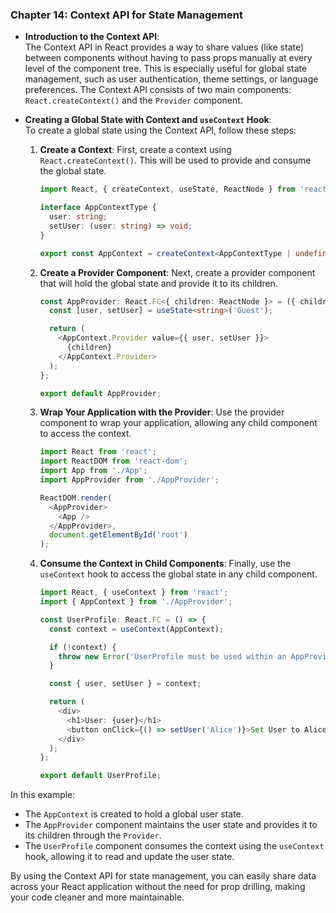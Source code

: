 ### Chapter 14: Context API for State Management

- **Introduction to the Context API**:  
  The Context API in React provides a way to share values (like state) between components without having to pass props manually at every level of the component tree. This is especially useful for global state management, such as user authentication, theme settings, or language preferences. The Context API consists of two main components: `React.createContext()` and the `Provider` component.

- **Creating a Global State with Context and `useContext` Hook**:  
  To create a global state using the Context API, follow these steps:

  1. **Create a Context**:
     First, create a context using `React.createContext()`. This will be used to provide and consume the global state.

     ```typescript
     import React, { createContext, useState, ReactNode } from 'react';

     interface AppContextType {
       user: string;
       setUser: (user: string) => void;
     }

     export const AppContext = createContext<AppContextType | undefined>(undefined);
     ```

  2. **Create a Provider Component**:
     Next, create a provider component that will hold the global state and provide it to its children.

     ```typescript
     const AppProvider: React.FC<{ children: ReactNode }> = ({ children }) => {
       const [user, setUser] = useState<string>('Guest');

       return (
         <AppContext.Provider value={{ user, setUser }}>
           {children}
         </AppContext.Provider>
       );
     };

     export default AppProvider;
     ```

  3. **Wrap Your Application with the Provider**:
     Use the provider component to wrap your application, allowing any child component to access the context.

     ```typescript
     import React from 'react';
     import ReactDOM from 'react-dom';
     import App from './App';
     import AppProvider from './AppProvider';

     ReactDOM.render(
       <AppProvider>
         <App />
       </AppProvider>,
       document.getElementById('root')
     );
     ```

  4. **Consume the Context in Child Components**:
     Finally, use the `useContext` hook to access the global state in any child component.

     ```typescript
     import React, { useContext } from 'react';
     import { AppContext } from './AppProvider';

     const UserProfile: React.FC = () => {
       const context = useContext(AppContext);

       if (!context) {
         throw new Error('UserProfile must be used within an AppProvider');
       }

       const { user, setUser } = context;

       return (
         <div>
           <h1>User: {user}</h1>
           <button onClick={() => setUser('Alice')}>Set User to Alice</button>
         </div>
       );
     };

     export default UserProfile;
     ```

In this example:
- The `AppContext` is created to hold a global user state.
- The `AppProvider` component maintains the user state and provides it to its children through the `Provider`.
- The `UserProfile` component consumes the context using the `useContext` hook, allowing it to read and update the user state.

By using the Context API for state management, you can easily share data across your React application without the need for prop drilling, making your code cleaner and more maintainable.